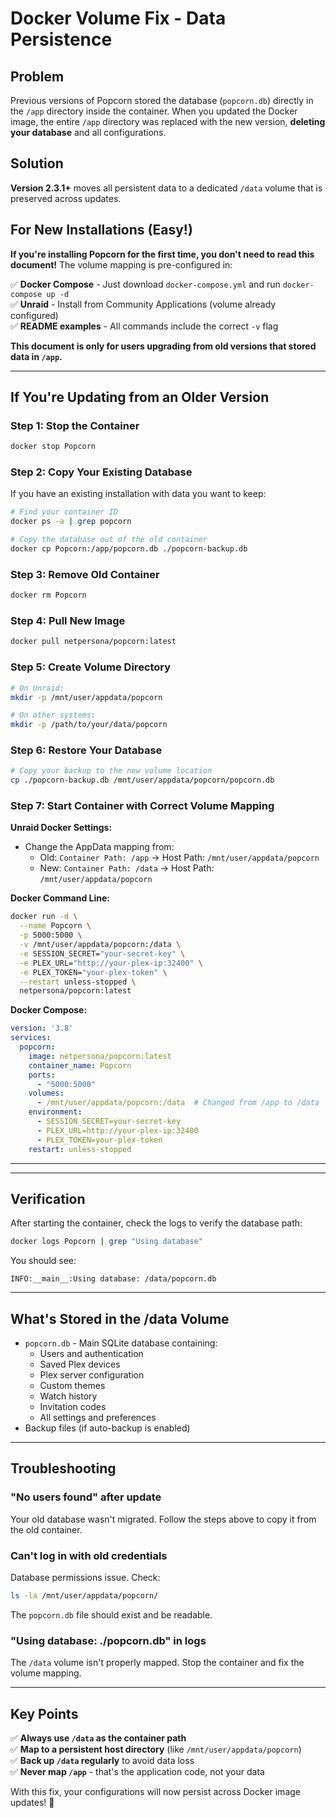 # Docker Volume Fix - Data Persistence

## Problem
Previous versions of Popcorn stored the database (`popcorn.db`) directly in the `/app` directory inside the container. When you updated the Docker image, the entire `/app` directory was replaced with the new version, **deleting your database** and all configurations.

## Solution
**Version 2.3.1+** moves all persistent data to a dedicated `/data` volume that is preserved across updates.

## For New Installations (Easy!)

**If you're installing Popcorn for the first time, you don't need to read this document!** The volume mapping is pre-configured in:

✅ **Docker Compose** - Just download `docker-compose.yml` and run `docker-compose up -d`  
✅ **Unraid** - Install from Community Applications (volume already configured)  
✅ **README examples** - All commands include the correct `-v` flag

**This document is only for users upgrading from old versions that stored data in `/app`.**

---

## If You're Updating from an Older Version

### Step 1: Stop the Container
```bash
docker stop Popcorn
```

### Step 2: Copy Your Existing Database
If you have an existing installation with data you want to keep:

```bash
# Find your container ID
docker ps -a | grep popcorn

# Copy the database out of the old container
docker cp Popcorn:/app/popcorn.db ./popcorn-backup.db
```

### Step 3: Remove Old Container
```bash
docker rm Popcorn
```

### Step 4: Pull New Image
```bash
docker pull netpersona/popcorn:latest
```

### Step 5: Create Volume Directory
```bash
# On Unraid:
mkdir -p /mnt/user/appdata/popcorn

# On other systems:
mkdir -p /path/to/your/data/popcorn
```

### Step 6: Restore Your Database
```bash
# Copy your backup to the new volume location
cp ./popcorn-backup.db /mnt/user/appdata/popcorn/popcorn.db
```

### Step 7: Start Container with Correct Volume Mapping

**Unraid Docker Settings:**
- Change the AppData mapping from:
  - Old: `Container Path: /app` → Host Path: `/mnt/user/appdata/popcorn`
  - New: `Container Path: /data` → Host Path: `/mnt/user/appdata/popcorn`

**Docker Command Line:**
```bash
docker run -d \
  --name Popcorn \
  -p 5000:5000 \
  -v /mnt/user/appdata/popcorn:/data \
  -e SESSION_SECRET="your-secret-key" \
  -e PLEX_URL="http://your-plex-ip:32400" \
  -e PLEX_TOKEN="your-plex-token" \
  --restart unless-stopped \
  netpersona/popcorn:latest
```

**Docker Compose:**
```yaml
version: '3.8'
services:
  popcorn:
    image: netpersona/popcorn:latest
    container_name: Popcorn
    ports:
      - "5000:5000"
    volumes:
      - /mnt/user/appdata/popcorn:/data  # Changed from /app to /data
    environment:
      - SESSION_SECRET=your-secret-key
      - PLEX_URL=http://your-plex-ip:32400
      - PLEX_TOKEN=your-plex-token
    restart: unless-stopped
```

---


---

## Verification

After starting the container, check the logs to verify the database path:

```bash
docker logs Popcorn | grep "Using database"
```

You should see:
```
INFO:__main__:Using database: /data/popcorn.db
```

---

## What's Stored in the /data Volume

- `popcorn.db` - Main SQLite database containing:
  - Users and authentication
  - Saved Plex devices
  - Plex server configuration
  - Custom themes
  - Watch history
  - Invitation codes
  - All settings and preferences
- Backup files (if auto-backup is enabled)

---

## Troubleshooting

### "No users found" after update
Your old database wasn't migrated. Follow the steps above to copy it from the old container.

### Can't log in with old credentials
Database permissions issue. Check:
```bash
ls -la /mnt/user/appdata/popcorn/
```

The `popcorn.db` file should exist and be readable.

### "Using database: ./popcorn.db" in logs
The `/data` volume isn't properly mapped. Stop the container and fix the volume mapping.

---

## Key Points

✅ **Always use `/data` as the container path**  
✅ **Map to a persistent host directory** (like `/mnt/user/appdata/popcorn`)  
✅ **Back up `/data` regularly** to avoid data loss  
✅ **Never map `/app`** - that's the application code, not your data  

With this fix, your configurations will now persist across Docker image updates! 🎉
